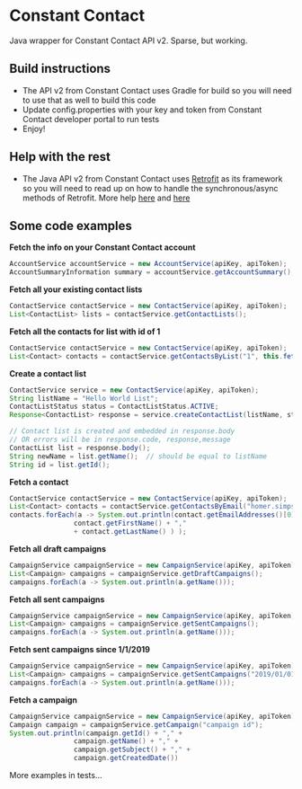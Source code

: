 # Constant Contact
Java wrapper for Constant Contact API v2. Sparse, but working.

## Build instructions
* The API v2 from Constant Contact uses Gradle for build so you will need to use that as well to build this code
* Update config.properties with your key and token from Constant Contact developer portal to run tests
* Enjoy!

## Help with the rest
* The Java API v2 from Constant Contact uses [Retrofit](https://square.github.io/retrofit/) as its framework so you will need to read up on how to handle the synchronous/async methods of Retrofit.  More help [here](https://futurestud.io/tutorials/retrofit-synchronous-and-asynchronous-requests) and [here](https://square.github.io/retrofit/2.x/retrofit/retrofit2/Call.html)

## Some code examples

**Fetch the info on your Constant Contact account**
```java
AccountService accountService = new AccountService(apiKey, apiToken);
AccountSummaryInformation summary = accountService.getAccountSummary();
```

**Fetch all your existing contact lists**
```java
ContactService contactService = new ContactService(apiKey, apiToken);
List<ContactList> lists = contactService.getContactLists();
```

**Fetch all the contacts for list with id of 1**
```java
ContactService contactService = new ContactService(apiKey, apiToken);
List<Contact> contacts = contactService.getContactsByList("1", this.fetchLimit, this.dateCreated);
```

**Create a contact list**
```java
ContactService service = new ContactService(apiKey, apiToken);
String listName = "Hello World List";
ContactListStatus status = ContactListStatus.ACTIVE;
Response<ContactList> response = service.createContactList(listName, status)

// Contact list is created and embedded in response.body
// OR errors will be in response.code, response,message
ContactList list = response.body();
String newName = list.getName();  // should be equal to listName
String id = list.getId();  
```

**Fetch a contact**
```java
ContactService contactService = new ContactService(apiKey, apiToken);
List<Contact> contacts = contactService.getContactsByEmail("homer.simpson@gmail.com");
contacts.forEach(a -> System.out.println(contact.getEmailAddresses()[0].getEmailAddress() + "," +
                contact.getFirstName() + ","
                + contact.getLastName() ) );
```
**Fetch all draft campaigns**
```java
CampaignService campaignService = new CampaignService(apiKey, apiToken);
List<Campaign> campaigns = campaignService.getDraftCampaigns();
campaigns.forEach(a -> System.out.println(a.getName()));
```

**Fetch all sent campaigns**
```java
CampaignService campaignService = new CampaignService(apiKey, apiToken);
List<Campaign> campaigns = campaignService.getSentCampaigns();
campaigns.forEach(a -> System.out.println(a.getName()));
```
**Fetch sent campaigns since 1/1/2019**
```java
CampaignService campaignService = new CampaignService(apiKey, apiToken);
List<Campaign> campaigns = campaignService.getSentCampaigns("2019/01/01 00:00:01");
campaigns.forEach(a -> System.out.println(a.getName()));
```
**Fetch a campaign**
```java
CampaignService campaignService = new CampaignService(apiKey, apiToken);
Campaign campaign = campaignService.getCampaign("campaign id");
System.out.println(campaign.getId() + "," +
                campaign.getName() + "," +
                campaign.getSubject() + "," +
                campaign.getCreatedDate())
```

More examples in tests...
